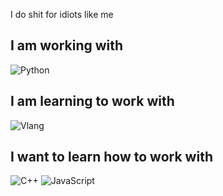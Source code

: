 I do shit for idiots like me

## I am working with

![Python](https://img.shields.io/badge/-Python-3572A5?logo=python&logoColor=white&style=for-the-badge)

## I am learning to work with

![Vlang](https://img.shields.io/badge/-Vlang-4f87c4?logo=V&logoColor=white&style=for-the-badge)

## I want to learn how to work with

![C++](https://img.shields.io/badge/-C++-f34b7d?logo=Cplusplus&logoColor=white&style=for-the-badge) 
![JavaScript](https://img.shields.io/badge/-JavaScript-f1e05a?logo=Javascript&logoColor=black&style=for-the-badge)
